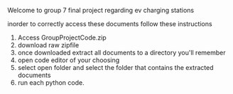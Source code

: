Welcome to group 7 final project regarding ev charging stations

inorder to correctly access these documents follow these instructions

1. Access GroupProjectCode.zip
2. download raw zipfile
3. once downloaded extract all documents to a directory you'll remember
4. open code editor of your choosing
5. select open folder and select the folder that contains the extracted documents
6. run each python code. 

